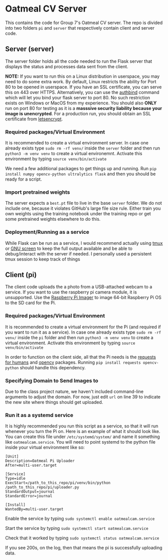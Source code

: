 
# Oatmeal CV Server

This contains the code for Group 7's Oatmeal CV server. The repo is divided into two folders `pi` and `server` that respectively contain client and server code.

## Server (server)

The server folder holds all the code needed to run the Flask server that displays the status and processes data sent from the client.

**NOTE:** If you want to run this on a Linux distribution in userspace, you may need to do some extra work. By default, Linux restricts the ability for Port 80 to be opened in userspace. If you have an SSL certificate, you can serve this on 443 over HTTPS. Alternatively, you can use the [authbind](https://manpages.ubuntu.com/manpages/xenial/man1/authbind.1.html) command which will let you bind your flask server to port 80. No such restriction exists on Windows or MacOS from my experience. You should also **ONLY** run on port 80 for testing as it is a **masssive security liability because your image is unencrypted**. For a production run, you should obtain an SSL certificate from [letsencrypt](https://letsencrypt.org/).

### Required packages/Virtual Environment

It is recommended to create a virtual environment server. In case one already exists type `sudo rm -rf venv/` inside the `server` folder and then run `python3 -m venv venv` to create a virtual environemnt. Activate this environment by typing `source venv/bin/activate`

We need a few additional packages to get things up and running. Run `pip install numpy opencv-python ultralytics flask` and then you should be ready for a script.

### Import pretrained weights

The server expects a `best.pt` file to live in the base `server` folder. We do not include one, because it violates GitHub's large file size rule. Either train you own weights using the training notebook under the training repo or get some pretrained weights elsewhere to do this.

### Deployment/Running as a service

While Flask can be run as a service, I would recommend actually using [tmux](https://tmuxcheatsheet.com/) or [GNU screen](https://www.gnu.org/software/screen/) to keep the full output available and be able to debug/interact with the server if needed. I personally used a persistent tmux session to keep track of things

## Client (pi)

The client code uploads the a photo from a USB-attached webcam to a service. If you want to use the raspberry pi camera module, it is unsupported. Use the [Raspberry Pi Imager](https://github.com/raspberrypi/rpi-imager) to image 64-bit Raspberry Pi OS to the SD card for the Pi.

### Required packages/Virtual Environment

It is recommended to create a virtual environment for the Pi (and required if you want to run it as a service). In case one already exists type `sudo rm -rf venv/` inside the `pi` folder and then run `python3 -m venv venv` to create a virtual environment. Activate this environment by typing `source venv/bin/activate`

In order to function on the client side, all that the Pi needs is the [requests for humans](https://requests.readthedocs.io/) and [opencv](https://pypi.org/project/opencv-python/) packages. Running `pip install requests opencv-python` should handle this dependency.

### Specifying Domain to Send Images to

Due to the class project nature, we haven't included command-line arguments to adjust the domain. For now, just edit `url` on line 39 to indicate the new site where things should get uploaded.

### Run it as a systemd service

It is highly recommended you run this script as a service, so that it will run whenever you turn the Pi on. Here is an example of what it should look like. You can create this file under `/etc/systemd/system/` and name it something like `oatmealcam.service`. You will need to point systemd to the python file inside your virtual environment like so:

```
[Unit]
Description=Oatmeal Pi Uploader
After=multi-user.target

[Service]
Type=idle
ExecStart=/path_to_this_repo/pi/venv/bin/python /path_to_this_repo/pi/uploader.py
StandardOutput=journal
StandardError=journal

[Install]
WantedBy=multi-user.target
```

Enable the service by typing `sudo systemctl enable oatmealcam.service`

Start the service by typing `sudo systemctl start oatmealcam.service`

Check that it worked by typing `sudo systemctl status oatmealcam.service`

If you see 200s, on the log, then that means the pi is successfully uploading data.